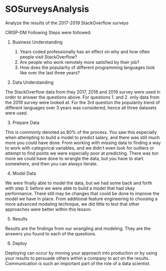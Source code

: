 # SOSurveysAnalysis
Analyze the results of the 2017-2019 StackOverflow surveys

CRISP-DM
Following Steps were followed:

1. Business Understanding

    1. Years coded professionally has an effect on why and how often people visit StackOverflow?
    2. Are people who work remotely more satisfied by their job?
    3. How does the popularity of different programming languages look like over the last three years?

2. Data Understanding

The StackOverflow data from they 2017, 2018 and 2019 survey were used in order to answer the questions above. For questions 1. and 2. only data from the 2019 survey were looked at. For the 3rd question the popularity trend of different languages over 3 years was considered, hence all three datasets were used.

3. Prepare Data

This is commonly denoted as 80% of the process. You saw this especially when attempting to build a model to predict salary, and there was still much more you could have done. From working with missing data to finding a way to work with categorical variables, and we didn't even look for outliers or attempt to find points we were especially poor at predicting. There was ton more we could have done to wrangle the data, but you have to start somewhere, and then you can always iterate.

4. Model Data

We were finally able to model the data, but we had some back and forth with step 3. before we were able to build a model that had okay performance. There still may be changes that could be done to improve the model we have in place. From additional feature engineering to choosing a more advanced modeling technique, we did little to test that other approaches were better within this lesson.

5. Results

Results are the findings from our wrangling and modeling. They are the answers you found to each of the questions.

6. Deploy

Deploying can occur by moving your approach into production or by using your results to persuade others within a company to act on the results. Communication is such an important part of the role of a data scientist. 